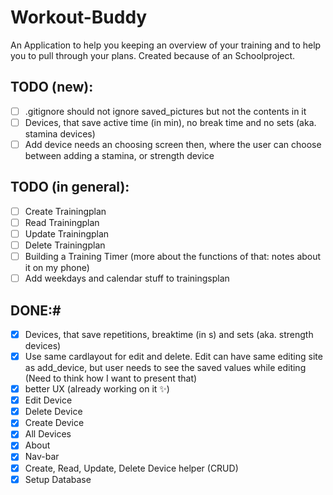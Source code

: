 # Workout-Buddy

An Application to help you keeping an overview of your training and to help you to pull through your plans.
Created because of an Schoolproject.

## TODO (new):

- [ ] .gitignore should not ignore saved_pictures but not the contents in it
- [ ] Devices, that save active time (in min), no break time and no sets (aka. stamina devices)
- [ ] Add device needs an choosing screen then, where the user can choose between adding a stamina, or strength device

## TODO (in general):

- [ ] Create Trainingplan
- [ ] Read Trainingplan
- [ ] Update Trainingplan
- [ ] Delete Trainingplan
- [ ] Building a Training Timer (more about the functions of that: notes about it on my phone)
- [ ] Add weekdays and calendar stuff to trainingsplan

## DONE:#

- [x] Devices, that save repetitions, breaktime (in s) and sets (aka. strength devices)
- [x] Use same cardlayout for edit and delete. Edit can have same editing site as add_device, but user needs to see the saved values while editing (Need to think how I want to present that)
- [x] better UX (already working on it ✨)
- [x] Edit Device
- [x] Delete Device
- [x] Create Device
- [x] All Devices
- [x] About
- [x] Nav-bar
- [x] Create, Read, Update, Delete Device helper (CRUD)
- [x] Setup Database
